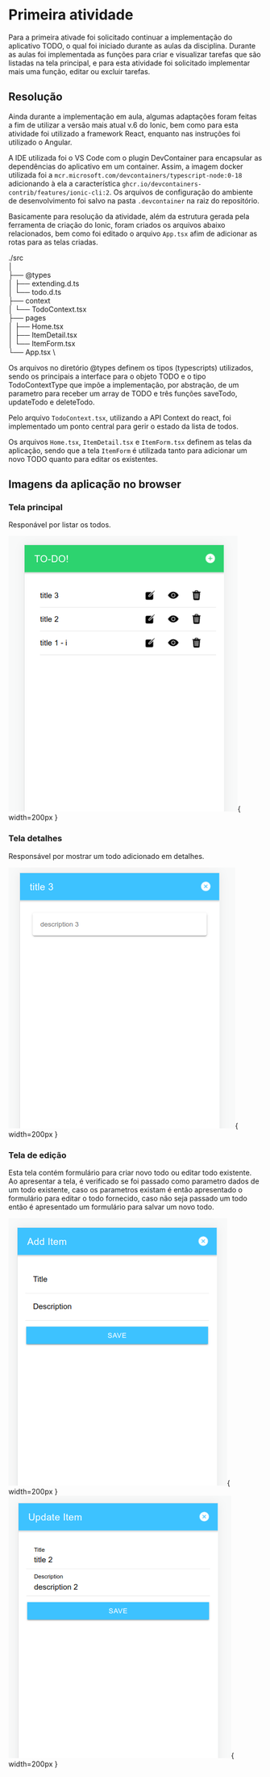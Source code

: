 # Primeira atividade

Para a primeira ativade foi solicitado continuar a implementação do aplicativo TODO, o qual foi iniciado durante as aulas da disciplina. Durante as aulas foi implementada as funções para criar e visualizar tarefas que são listadas na tela principal, e para esta atividade foi solicitado implementar mais uma função, editar ou excluir tarefas.

## Resolução

Ainda durante a implementação em aula, algumas adaptações foram feitas a fim de utilizar a versão mais atual v.6 do Ionic, bem como para esta atividade foi utilizado a framework React, enquanto nas instruções foi utilizado o Angular.

A IDE utilizada foi o VS Code com o plugin DevContainer para encapsular as dependências do aplicativo em um container. Assim, a imagem docker utilizada foi a `mcr.microsoft.com/devcontainers/typescript-node:0-18` adicionando à ela a característica `ghcr.io/devcontainers-contrib/features/ionic-cli:2`. Os arquivos de configuração do ambiente de desenvolvimento foi salvo na pasta `.devcontainer` na raiz do repositório.

Basicamente para resolução da atividade, além da estrutura gerada pela ferramenta de criação do Ionic, foram criados os arquivos abaixo relacionados, bem como foi editado o arquivo `App.tsx` afim de adicionar as rotas para as telas criadas.

./src                   \
│                       \
├── @types              \
│   ├── extending.d.ts  \
│   └── todo.d.ts       \
├── context             \
│   └── TodoContext.tsx \
├── pages               \
│   ├── Home.tsx        \
│   ├── ItemDetail.tsx  \
│   └── ItemForm.tsx    \
└── App.tsx             \


Os arquivos no diretório @types definem os tipos (typescripts) utilizados, sendo os principais a interface para o objeto TODO e o tipo TodoContextType que impõe a implementação, por abstração, de um parametro para receber um array de TODO e três funções saveTodo, updateTodo e deleteTodo.

Pelo arquivo `TodoContext.tsx`, utilizando a API Context do react, foi implementado um ponto central para gerir o estado da lista de todos.

Os arquivos `Home.tsx`, `ItemDetail.tsx` e `ItemForm.tsx` definem as telas da aplicação, sendo que a tela `ItemForm` é utilizada tanto para adicionar um novo TODO quanto para editar os existentes.

## Imagens da aplicação no browser

### Tela principal

Responável por listar os todos.

![Tela principal](./images/app_tela_principal.png){ width=200px }

### Tela detalhes

Responsável por mostrar um todo adicionado em detalhes.

![Tela detalhes](./images/app_tela_detalhar.png){ width=200px }

### Tela de edição

Esta tela contém formulário para criar novo todo ou editar todo existente. Ao apresentar a tela, é verificado se foi passado como parametro dados de um todo existente, caso os parametros existam é então apresentado o formulário para editar o todo fornecido, caso não seja passado um todo então é apresentado um formulário para salvar um novo todo.

![Tela criar](./images/app_tela_criar.png){ width=200px } ![Tela editar](./images/app_tela_editar.png){ width=200px }